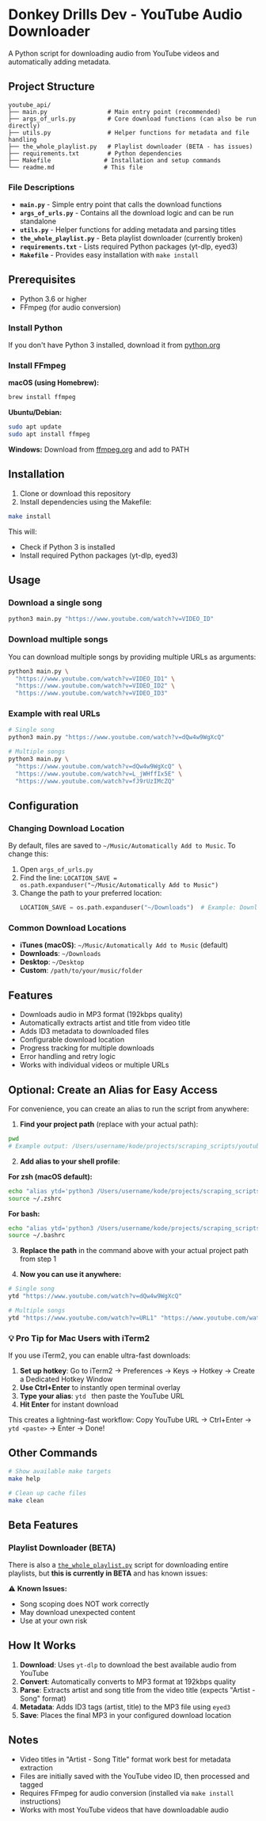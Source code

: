 # Donkey Drills Dev - YouTube Audio Downloader

A Python script for downloading audio from YouTube videos and automatically adding metadata.

## Project Structure

```
youtube_api/
├── main.py                 # Main entry point (recommended)
├── args_of_urls.py         # Core download functions (can also be run directly)
├── utils.py                # Helper functions for metadata and file handling
├── the_whole_playlist.py   # Playlist downloader (BETA - has issues)
├── requirements.txt        # Python dependencies
├── Makefile               # Installation and setup commands
└── readme.md              # This file
```

### File Descriptions

- **`main.py`** - Simple entry point that calls the download functions
- **`args_of_urls.py`** - Contains all the download logic and can be run standalone
- **`utils.py`** - Helper functions for adding metadata and parsing titles
- **`the_whole_playlist.py`** - Beta playlist downloader (currently broken)
- **`requirements.txt`** - Lists required Python packages (yt-dlp, eyed3)
- **`Makefile`** - Provides easy installation with `make install`

## Prerequisites

- Python 3.6 or higher
- FFmpeg (for audio conversion)

### Install Python

If you don't have Python 3 installed, download it from [python.org](https://www.python.org/downloads/)

### Install FFmpeg

**macOS (using Homebrew):**
```bash
brew install ffmpeg
```

**Ubuntu/Debian:**
```bash
sudo apt update
sudo apt install ffmpeg
```

**Windows:**
Download from [ffmpeg.org](https://ffmpeg.org/download.html) and add to PATH

## Installation

1. Clone or download this repository
2. Install dependencies using the Makefile:

```bash
make install
```

This will:
- Check if Python 3 is installed
- Install required Python packages (yt-dlp, eyed3)

## Usage

### Download a single song

```bash
python3 main.py "https://www.youtube.com/watch?v=VIDEO_ID"
```

### Download multiple songs

You can download multiple songs by providing multiple URLs as arguments:

```bash
python3 main.py \
  "https://www.youtube.com/watch?v=VIDEO_ID1" \
  "https://www.youtube.com/watch?v=VIDEO_ID2" \
  "https://www.youtube.com/watch?v=VIDEO_ID3"
```

### Example with real URLs

```bash
# Single song
python3 main.py "https://www.youtube.com/watch?v=dQw4w9WgXcQ"

# Multiple songs
python3 main.py \
  "https://www.youtube.com/watch?v=dQw4w9WgXcQ" \
  "https://www.youtube.com/watch?v=L_jWHffIx5E" \
  "https://www.youtube.com/watch?v=fJ9rUzIMcZQ"
```

## Configuration

### Changing Download Location

By default, files are saved to `~/Music/Automatically Add to Music`. To change this:

1. Open `args_of_urls.py`
2. Find the line: `LOCATION_SAVE = os.path.expanduser("~/Music/Automatically Add to Music")`
3. Change the path to your preferred location:
   ```python
   LOCATION_SAVE = os.path.expanduser("~/Downloads")  # Example: Downloads folder
   ```

### Common Download Locations
- **iTunes (macOS)**: `~/Music/Automatically Add to Music` (default)
- **Downloads**: `~/Downloads`
- **Desktop**: `~/Desktop`
- **Custom**: `/path/to/your/music/folder`

## Features

- Downloads audio in MP3 format (192kbps quality)
- Automatically extracts artist and title from video title
- Adds ID3 metadata to downloaded files
- Configurable download location
- Progress tracking for multiple downloads
- Error handling and retry logic
- Works with individual videos or multiple URLs

## Optional: Create an Alias for Easy Access

For convenience, you can create an alias to run the script from anywhere:

1. **Find your project path** (replace with your actual path):
```bash
pwd
# Example output: /Users/username/kode/projects/scraping_scripts/youtube_api
```

2. **Add alias to your shell profile**:

**For zsh (macOS default):**
```bash
echo "alias ytd='python3 /Users/username/kode/projects/scraping_scripts/youtube_api/args_of_urls.py'" >> ~/.zshrc
source ~/.zshrc
```

**For bash:**
```bash
echo "alias ytd='python3 /Users/username/kode/projects/scraping_scripts/youtube_api/args_of_urls.py'" >> ~/.bashrc
source ~/.bashrc
```

3. **Replace the path** in the command above with your actual project path from step 1

4. **Now you can use it anywhere:**
```bash
# Single song
ytd "https://www.youtube.com/watch?v=dQw4w9WgXcQ"

# Multiple songs
ytd "https://www.youtube.com/watch?v=URL1" "https://www.youtube.com/watch?v=URL2"
```

### 💡 Pro Tip for Mac Users with iTerm2
If you use iTerm2, you can enable ultra-fast downloads:
1. **Set up hotkey**: Go to iTerm2 → Preferences → Keys → Hotkey → Create a Dedicated Hotkey Window
2. **Use Ctrl+Enter** to instantly open terminal overlay
3. **Type your alias**: `ytd ` then paste the YouTube URL
4. **Hit Enter** for instant download

This creates a lightning-fast workflow: Copy YouTube URL → Ctrl+Enter → `ytd <paste>` → Enter → Done!

## Other Commands

```bash
# Show available make targets
make help

# Clean up cache files
make clean
```

## Beta Features

### Playlist Downloader (BETA)

There is also a [`the_whole_playlist.py`](the_whole_playlist.py) script for downloading entire playlists, but **this is currently in BETA** and has known issues:

⚠️ **Known Issues:**
- Song scoping does NOT work correctly
- May download unexpected content
- Use at your own risk

## How It Works

1. **Download**: Uses `yt-dlp` to download the best available audio from YouTube
2. **Convert**: Automatically converts to MP3 format at 192kbps quality
3. **Parse**: Extracts artist and song title from the video title (expects "Artist - Song" format)
4. **Metadata**: Adds ID3 tags (artist, title) to the MP3 file using `eyed3`
5. **Save**: Places the final MP3 in your configured download location

## Notes

- Video titles in "Artist - Song Title" format work best for metadata extraction
- Files are initially saved with the YouTube video ID, then processed and tagged
- Requires FFmpeg for audio conversion (installed via `make install` instructions)
- Works with most YouTube videos that have downloadable audio
